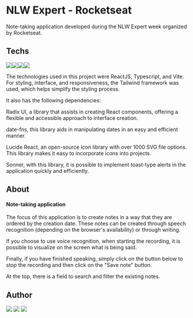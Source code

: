 
# NLW Expert - Rocketseat


Note-taking application developed during the NLW Expert week organized by Rocketseat.




## Techs

<img src="https://img.shields.io/badge/React-61DAFB.svg?style=for-the-badge&logo=React&logoColor=black"/><img src="https://img.shields.io/badge/TypeScript-3178C6.svg?style=for-the-badge&logo=TypeScript&logoColor=white"/><img src="https://img.shields.io/badge/Vite-646CFF.svg?style=for-the-badge&logo=Vite&logoColor=white"/><img src="https://img.shields.io/badge/Tailwind%20CSS-06B6D4.svg?style=for-the-badge&logo=Tailwind-CSS&logoColor=white"/>




The technologies used in this project were ReactJS, Typescript, and Vite. For styling, interface, and responsiveness, the Tailwind framework was used, which helps simplify the styling process.

It also has the following dependencies:

Radix UI, a library that assists in creating React components, offering a flexible and accessible approach to interface creation.

date-fns, this library aids in manipulating dates in an easy and efficient manner.

Lucide React, an open-source icon library with over 1000 SVG file options. This library makes it easy to incorporate icons into projects.

Sonner, with this library, it is possible to implement toast-type alerts in the application quickly and efficiently.
## About

#### Note-taking application

The focus of this application is to create notes in a way that they are ordered by the creation date. These notes can be created through speech recognition (depending on the browser's availability) or through writing.

If you choose to use voice recognition, when starting the recording, it is possible to visualize on the screen what is being said.

Finally, if you have finished speaking, simply click on the button below to stop the recording and then click on the "Save note" button.

At the top, there is a field to search and filter the existing notes.
## Author

[<img src="https://img.shields.io/badge/linkedin-%230077B5.svg?&style=for-the-badge&logo=linkedin&logoColor=white" />](https://www.linkedin.com/in/alex-amaral-a45b9ab0/) [<img src = "https://img.shields.io/badge/instagram-%23E4405F.svg?&style=for-the-badge&logo=instagram&logoColor=white">](https://www.instagram.com/alexsamaralns1/) [<img src = "https://img.shields.io/badge/facebook-%231877F2.svg?&style=for-the-badge&logo=facebook&logoColor=white">](https://www.facebook.com/alexsamaralns)

